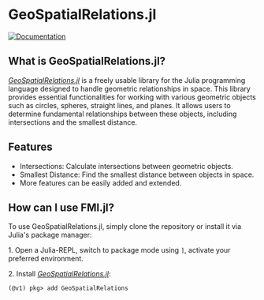 # GeoSpatialRelations.jl

[![Documentation](https://github.com/adribrune/GeoSpatialRelations.jl/actions/workflows/Documentation.yml/badge.svg)](https://github.com/adribrune/GeoSpatialRelations.jl/actions/workflows/Documentation.yml)
## What is GeoSpatialRelations.jl?
[*GeoSpatialRelations.jl*](https://github.com/ThummeTo/FMI.jl) is a freely usable library for the Julia programming language designed to handle geometric relationships in space. This library provides essential functionalities for working with various geometric objects such as circles, spheres, straight lines, and planes. It allows users to determine fundamental relationships between these objects, including intersections and the smallest distance.

## Features
- Intersections: Calculate intersections between geometric objects.
- Smallest Distance: Find the smallest distance between objects in space.
- More features can be easily added and extended.


## How can I use FMI.jl?
To use GeoSpatialRelations.jl, simply clone the repository or install it via Julia's package manager:

1\. Open a Julia-REPL, switch to package mode using `]`, activate your preferred environment.

2\. Install [*GeoSpatialRelations.jl*](https://github.com/ThummeTo/FMI.jl):
```julia-repl
(@v1) pkg> add GeoSpatialRelations
```
